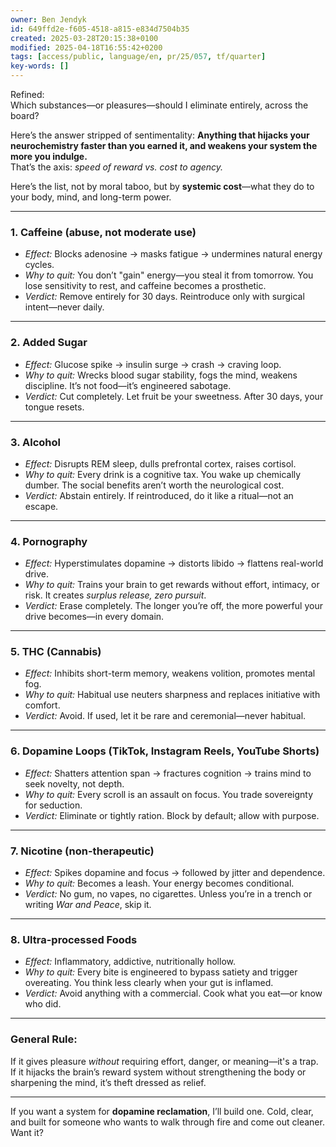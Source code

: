 ```yaml
---
owner: Ben Jendyk
id: 649ffd2e-f605-4518-a815-e834d7504b35
created: 2025-03-28T20:15:38+0100
modified: 2025-04-18T16:55:42+0200
tags: [access/public, language/en, pr/25/057, tf/quarter]
key-words: []
---
```


Refined:  
Which substances—or pleasures—should I eliminate entirely, across the board?

Here’s the answer stripped of sentimentality: **Anything that hijacks your neurochemistry faster than you earned it, and weakens your system the more you indulge.**  
That’s the axis: *speed of reward vs. cost to agency.*

Here’s the list, not by moral taboo, but by **systemic cost**—what they do to your body, mind, and long-term power.

---

### **1. Caffeine (abuse, not moderate use)**  
- *Effect:* Blocks adenosine → masks fatigue → undermines natural energy cycles.  
- *Why to quit:* You don’t "gain" energy—you steal it from tomorrow. You lose sensitivity to rest, and caffeine becomes a prosthetic.  
- *Verdict:* Remove entirely for 30 days. Reintroduce only with surgical intent—never daily.

---

### **2. Added Sugar**  
- *Effect:* Glucose spike → insulin surge → crash → craving loop.  
- *Why to quit:* Wrecks blood sugar stability, fogs the mind, weakens discipline. It’s not food—it’s engineered sabotage.  
- *Verdict:* Cut completely. Let fruit be your sweetness. After 30 days, your tongue resets.

---

### **3. Alcohol**  
- *Effect:* Disrupts REM sleep, dulls prefrontal cortex, raises cortisol.  
- *Why to quit:* Every drink is a cognitive tax. You wake up chemically dumber. The social benefits aren’t worth the neurological cost.  
- *Verdict:* Abstain entirely. If reintroduced, do it like a ritual—not an escape.

---

### **4. Pornography**  
- *Effect:* Hyperstimulates dopamine → distorts libido → flattens real-world drive.  
- *Why to quit:* Trains your brain to get rewards without effort, intimacy, or risk. It creates *surplus release, zero pursuit*.  
- *Verdict:* Erase completely. The longer you’re off, the more powerful your drive becomes—in every domain.

---

### **5. THC (Cannabis)**  
- *Effect:* Inhibits short-term memory, weakens volition, promotes mental fog.  
- *Why to quit:* Habitual use neuters sharpness and replaces initiative with comfort.  
- *Verdict:* Avoid. If used, let it be rare and ceremonial—never habitual.

---

### **6. Dopamine Loops (TikTok, Instagram Reels, YouTube Shorts)**  
- *Effect:* Shatters attention span → fractures cognition → trains mind to seek novelty, not depth.  
- *Why to quit:* Every scroll is an assault on focus. You trade sovereignty for seduction.  
- *Verdict:* Eliminate or tightly ration. Block by default; allow with purpose.

---

### **7. Nicotine (non-therapeutic)**  
- *Effect:* Spikes dopamine and focus → followed by jitter and dependence.  
- *Why to quit:* Becomes a leash. Your energy becomes conditional.  
- *Verdict:* No gum, no vapes, no cigarettes. Unless you’re in a trench or writing *War and Peace*, skip it.

---

### **8. Ultra-processed Foods**  
- *Effect:* Inflammatory, addictive, nutritionally hollow.  
- *Why to quit:* Every bite is engineered to bypass satiety and trigger overeating. You think less clearly when your gut is inflamed.  
- *Verdict:* Avoid anything with a commercial. Cook what you eat—or know who did.

---

### General Rule:  
If it gives pleasure *without* requiring effort, danger, or meaning—it's a trap.  
If it hijacks the brain’s reward system without strengthening the body or sharpening the mind, it’s theft dressed as relief.

---

If you want a system for **dopamine reclamation**, I’ll build one. Cold, clear, and built for someone who wants to walk through fire and come out cleaner. Want it?